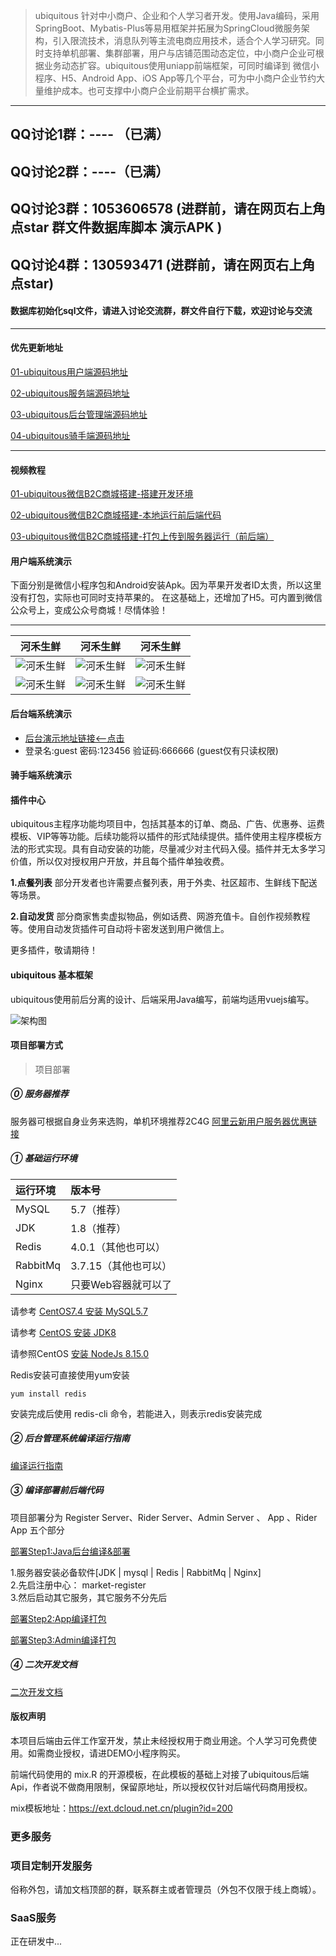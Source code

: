 > ubiquitous 针对中小商户、企业和个人学习者开发。使用Java编码，采用SpringBoot、Mybatis-Plus等易用框架并拓展为SpringCloud微服务架构，引入限流技术，消息队列等主流电商应用技术，适合个人学习研究。同时支持单机部署、集群部署，用户与店铺范围动态定位，中小商户企业可根据业务动态扩容。ubiquitous使用uniapp前端框架，可同时编译到 微信小程序、H5、Android App、iOS App等几个平台，可为中小商户企业节约大量维护成本。也可支撑中小商户企业前期平台横扩需求。
---
QQ讨论1群：---- （已满）
---
QQ讨论2群：----（已满）
---
QQ讨论3群：1053606578 (进群前，请在网页右上角点star 群文件数据库脚本 演示APK )
---
QQ讨论4群：130593471  (进群前，请在网页右上角点star)
---

#### 数据库初始化sql文件，请进入讨论交流群，群文件自行下载，欢迎讨论与交流
---
#### 优先更新地址

[01-ubiquitous用户端源码地址](https://gitee.com/shoujing1001/ubiquitous/)

[02-ubiquitous服务端源码地址](https://gitee.com/ybyt123/ubiquitous)

[03-ubiquitous后台管理端源码地址](https://gitee.com/zhengkaixing/ubiquitous-ui.git)

[04-ubiquitous骑手端源码地址](https://gitee.com/shoujing1001/ubiquitous-hourseman)

---

#### 视频教程

[01-ubiquitous微信B2C商城搭建-搭建开发环境](https://www.bilibili.com/video/av85227442/)

[02-ubiquitous微信B2C商城搭建-本地运行前后端代码](https://www.bilibili.com/video/av85237640/)

[03-ubiquitous微信B2C商城搭建-打包上传到服务器运行（前后端）](https://www.bilibili.com/video/av85244186/)

#### 用户端系统演示

下面分别是微信小程序包和Android安装Apk。因为苹果开发者ID太贵，所以这里没有打包，实际也可同时支持苹果的。
在这基础上，还增加了H5。可内置到微信公众号上，变成公众号商城！尽情体验！


---
| 河禾生鲜 | 河禾生鲜 | 河禾生鲜 |
| :----: | :----: | :----: |
| ![河禾生鲜](https://images.gitee.com/uploads/images/2020/0422/222247_2cfd32fc_3044973.jpeg)  | ![河禾生鲜](https://images.gitee.com/uploads/images/2020/0422/222248_99d41ffb_3044973.jpeg) | ![河禾生鲜](https://images.gitee.com/uploads/images/2020/0422/222248_4d595984_3044973.jpeg) |
| ![河禾生鲜](https://images.gitee.com/uploads/images/2020/0422/222248_d7ab2977_3044973.jpeg)  | ![河禾生鲜](https://images.gitee.com/uploads/images/2020/0422/222248_f0f1fc0c_3044973.jpeg) | ![河禾生鲜](https://images.gitee.com/uploads/images/2020/0422/222249_7e26e581_3044973.jpeg) |

#### 后台端系统演示

- [后台演示地址链接<--点击](http://121.196.31.198/)
- 登录名:guest   密码:123456   验证码:666666 (guest仅有只读权限)


#### 骑手端系统演示


#### 插件中心

ubiquitous主程序功能均项目中，包括其基本的订单、商品、广告、优惠券、运费模板、VIP等等功能。后续功能将以插件的形式陆续提供。插件使用主程序模板方法的形式实现。具有自动安装的功能，尽量减少对主代码入侵。插件并无太多学习价值，所以仅对授权用户开放，并且每个插件单独收费。

**1.点餐列表**   部分开发者也许需要点餐列表，用于外卖、社区超市、生鲜线下配送等场景。

**2.自动发货**  部分商家售卖虚拟物品，例如话费、网游充值卡。自创作视频教程等。使用自动发货插件可自动将卡密发送到用户微信上。

更多插件，敬请期待！

#### ubiquitous 基本框架

ubiquitous使用前后分离的设计、后端采用Java编写，前端均适用vuejs编写。

![架构图](snapshoot/framework.png)

#### 项目部署方式

>项目部署

##### ⓪ 服务器推荐
服务器可根据自身业务来选购，单机环境推荐2C4G
[阿里云新用户服务器优惠链接](https://www.aliyun.com/minisite/goods?userCode=3prh4omm)

##### ① 基础运行环境

| 运行环境 | 版本号 |
|:--------|:--------|
|  MySQL   |  5.7（推荐）   |
|  JDK   |  1.8（推荐）   |
|  Redis   |  4.0.1（其他也可以）   |
|  RabbitMq  | 3.7.15（其他也可以）   |
|  Nginx  |  只要Web容器就可以了  |

请参考 [CentOS7.4 安装 MySQL5.7](https://github.com/iotechn/document-basic/blob/master/CentOS7.4_Install_MySQL5.7.md)

请参考 [CentOS 安装 JDK8](https://github.com/iotechn/document-basic/blob/master/CentOS_Install_JDK8.md)

请参照CentOS [安装 NodeJs 8.15.0](https://github.com/iotechn/document-basic/blob/master/CentOS_Install_NodeJS_8.15.0.md)

Redis安装可直接使用yum安装 
	
	yum install redis

安装完成后使用 redis-cli 命令，若能进入，则表示redis安装完成

##### ② 后台管理系统编译运行指南

[编译运行指南](doc/run.md)

##### ③ 编译部署前后端代码

项目部署分为 Register Server、Rider Server、Admin Server 、 App 、Rider App  五个部分

[部署Step1:Java后台编译&部署](doc/server.md)    

1.服务器安装必备软件[JDK | mysql | Redis | RabbitMq | Nginx]  
2.先启注册中心： market-register  
3.然后启动其它服务，其它服务不分先后  

[部署Step2:App编译打包](doc/app.md)

[部署Step3:Admin编译打包](doc/admin.md)

##### ④ 二次开发文档

[二次开发文档](doc/2develop.md)

#### 版权声明

本项目后端由云伴工作室开发，禁止未经授权用于商业用途。个人学习可免费使用。如需商业授权，请进DEMO小程序购买。


前端代码使用的 mix.R 的开源模板，在此模板的基础上对接了ubiquitous后端Api，作者说不做商用限制，保留原地址，所以授权仅针对后端代码商用授权。

mix模板地址：https://ext.dcloud.net.cn/plugin?id=200

### 更多服务

### 项目定制开发服务

俗称外包，请加文档顶部的群，联系群主或者管理员（外包不仅限于线上商城）。

### SaaS服务

正在研发中...
